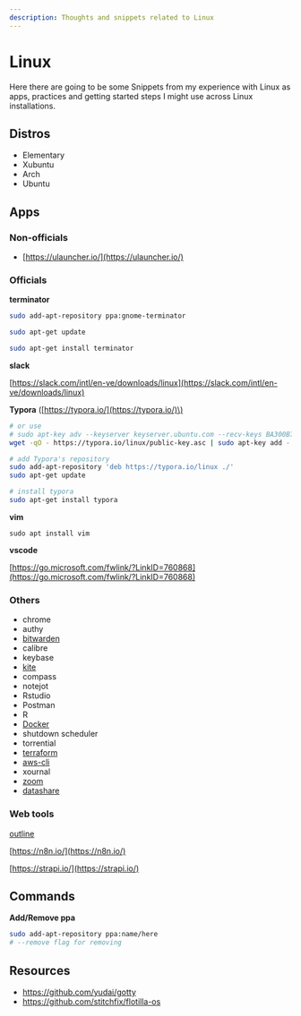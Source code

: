```yaml
---
description: Thoughts and snippets related to Linux
---
```


# Linux

Here there are going to be some Snippets from my experience with Linux as apps, practices and getting started steps I might use across Linux installations.

## Distros

* Elementary
* Xubuntu
* Arch
* Ubuntu

## Apps

### Non-officials

* [https://ulauncher.io/](https://ulauncher.io/)

### Officials

**terminator**

```bash
sudo add-apt-repository ppa:gnome-terminator

sudo apt-get update

sudo apt-get install terminator
```

**slack**

[https://slack.com/intl/en-ve/downloads/linux](https://slack.com/intl/en-ve/downloads/linux)

**Typora** \([https://typora.io/](https://typora.io/)\)

```bash
# or use
# sudo apt-key adv --keyserver keyserver.ubuntu.com --recv-keys BA300B7755AFCFAE
wget -qO - https://typora.io/linux/public-key.asc | sudo apt-key add -

# add Typora's repository
sudo add-apt-repository 'deb https://typora.io/linux ./'
sudo apt-get update

# install typora
sudo apt-get install typora
```

**vim**

`sudo apt install vim`

**vscode**

[https://go.microsoft.com/fwlink/?LinkID=760868](https://go.microsoft.com/fwlink/?LinkID=760868)

### Others

* chrome
* authy
* [bitwarden](https://bitwarden.com/download/)
* calibre
* keybase
* [kite](https://www.kite.com/download/)
* compass
* notejot
* Rstudio
* Postman
* R
* [Docker](https://github.com/wilmeragsgh/notes/tree/29e7ea4d8d58253cead34ada44c21a4ad9f66177/linux/code/docker.md)
* shutdown scheduler
* torrential
* [terraform](https://learn.hashicorp.com/tutorials/terraform/install-cli)
* [aws-cli](https://docs.aws.amazon.com/cli/latest/userguide/install-cliv2-linux.html)
* xournal
* [zoom](https://zoom.us/download?os=linux)
* [datashare](https://datashare.icij.org/)

### Web tools

[outline](https://www.getoutline.com/)

[https://n8n.io/](https://n8n.io/)

[https://strapi.io/](https://strapi.io/)

## Commands

**Add/Remove ppa**

```bash
sudo add-apt-repository ppa:name/here
# --remove flag for removing
```



## Resources

- https://github.com/yudai/gotty
- https://github.com/stitchfix/flotilla-os
